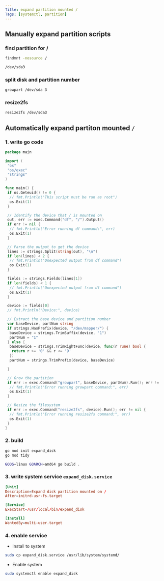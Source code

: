 ```yaml
---
Title: expand partition mounted /
Tags: [systemctl, partition]
---
```


## Manually expand partition scripts

### find partition for /

```sh
findmnt -nosource /

/dev/sda3
```

### split disk and partition number

```sh
growpart /dev/sda 3
```

### resize2fs

```sh
resize2fs /dev/sda3
```

<!--truncate-->

## Automatically expand partiton mounted `/`

### 1. write go code

```go
package main

import (
 "os"
 "os/exec"
 "strings"
)

func main() {
 if os.Geteuid() != 0 {
  // fmt.Println("This script must be run as root")
  os.Exit(1)
 }

 // Identify the device that / is mounted on
 out, err := exec.Command("df", "/").Output()
 if err != nil {
  // fmt.Println("Error running df command:", err)
  os.Exit(1)
 }

 // Parse the output to get the device
 lines := strings.Split(string(out), "\n")
 if len(lines) < 2 {
  // fmt.Println("Unexpected output from df command")
  os.Exit(1)
 }

 fields := strings.Fields(lines[1])
 if len(fields) < 1 {
  // fmt.Println("Unexpected output from df command")
  os.Exit(1)
 }

 device := fields[0]
 // fmt.Println("Device:", device)

 // Extract the base device and partition number
 var baseDevice, partNum string
 if strings.HasPrefix(device, "/dev/mapper/") {
  baseDevice = strings.TrimSuffix(device, "1")
  partNum = "1"
 } else {
  baseDevice = strings.TrimRightFunc(device, func(r rune) bool {
   return r >= '0' && r <= '9'
  })
  partNum = strings.TrimPrefix(device, baseDevice)

 }

 // Grow the partition
 if err := exec.Command("growpart", baseDevice, partNum).Run(); err != nil {
  // fmt.Println("Error running growpart command:", err)
  os.Exit(1)
 }

 // Resize the filesystem
 if err := exec.Command("resize2fs", device).Run(); err != nil {
  // fmt.Println("Error running resize2fs command:", err)
  os.Exit(1)
 }
}
```

### 2. build

```sh
go mod init expand_disk
go mod tidy

GOOS=linux GOARCH=amd64 go build .
```

### 3. write system service `expand_disk.service`

```conf
[Unit]
Description=Expand disk partition mounted on /
After=initrd-usr-fs.target

[Service]
ExecStart=/usr/local/bin/expand_disk

[Install]
WantedBy=multi-user.target
```

### 4. enable service

- Install to system

```sh
sudo cp expand_disk.service /usr/lib/system/systemd/
```

- Enable system

```sh
sudo systemctl enable expand_disk
```
